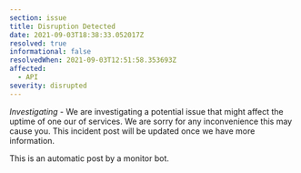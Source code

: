 ```yaml
---
section: issue
title: Disruption Detected
date: 2021-09-03T18:38:33.052017Z
resolved: true
informational: false
resolvedWhen: 2021-09-03T12:51:58.353693Z
affected:
  - API
severity: disrupted
---
```

*Investigating* - We are investigating a potential issue that might affect the uptime of one our of services. We are sorry for any inconvenience this may cause you. This incident post will be updated once we have more information.

This is an automatic post by a monitor bot.
        